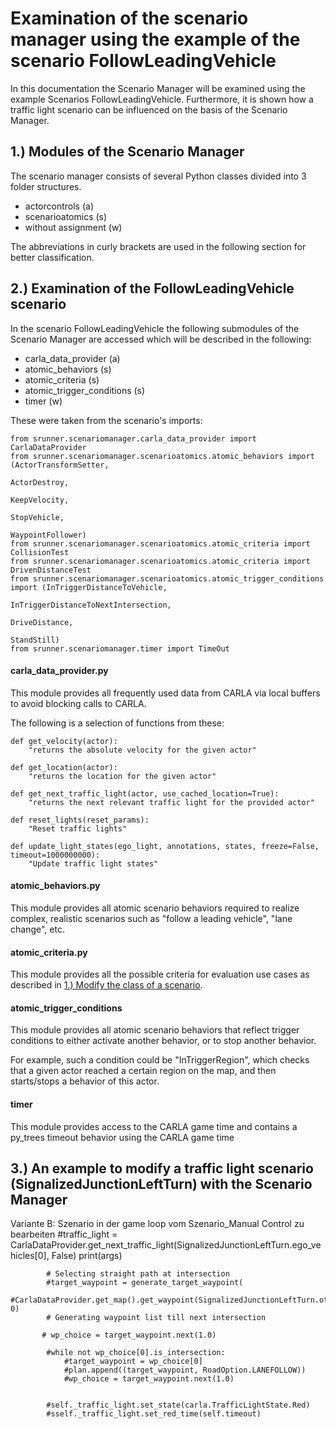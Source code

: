 # Examination of the scenario manager using the example of the scenario FollowLeadingVehicle
In this documentation the Scenario Manager will be examined using the example Scenarios FollowLeadingVehicle. Furthermore, it is shown how a traffic light scenario can be influenced on the basis of the Scenario Manager.

## 1.) Modules of the Scenario Manager
The scenario manager consists of several Python classes divided into 3 folder structures.

- actorcontrols (a)
- scenarioatomics (s)
- without assignment (w)

The abbreviations in curly brackets are used in the following section for better classification.

## 2.) Examination of the FollowLeadingVehicle scenario

In the scenario FollowLeadingVehicle the following submodules of the Scenario Manager are accessed which will be described in the following:

- carla_data_provider (a)
- atomic_behaviors (s)
- atomic_criteria (s)
- atomic_trigger_conditions (s)
- timer (w)

These were taken from the scenario's imports:
```
from srunner.scenariomanager.carla_data_provider import CarlaDataProvider
from srunner.scenariomanager.scenarioatomics.atomic_behaviors import (ActorTransformSetter,
                                                                      ActorDestroy,
                                                                      KeepVelocity,
                                                                      StopVehicle,
                                                                      WaypointFollower)
from srunner.scenariomanager.scenarioatomics.atomic_criteria import CollisionTest
from srunner.scenariomanager.scenarioatomics.atomic_criteria import DrivenDistanceTest
from srunner.scenariomanager.scenarioatomics.atomic_trigger_conditions import (InTriggerDistanceToVehicle,
                                                                               InTriggerDistanceToNextIntersection,
                                                                               DriveDistance,
                                                                               StandStill)
from srunner.scenariomanager.timer import TimeOut
```

#### carla_data_provider.py

This module provides all frequently used data from CARLA via local buffers to avoid blocking calls to CARLA.

The following is a selection of functions from these:
```
def get_velocity(actor): 
    "returns the absolute velocity for the given actor"

def get_location(actor): 
    "returns the location for the given actor"

def get_next_traffic_light(actor, use_cached_location=True): 
    "returns the next relevant traffic light for the provided actor"

def reset_lights(reset_params): 
    "Reset traffic lights"

def update_light_states(ego_light, annotations, states, freeze=False, timeout=1000000000): 
    "Update traffic light states"
```

#### atomic_behaviors.py
This module provides all atomic scenario behaviors required to realize complex, realistic scenarios such as "follow a leading vehicle", "lane change", etc.


#### atomic_criteria.py
This module provides all the possible criteria for evaluation use cases as described in [1.) Modify the class of a scenario](Modify_Scenarios.md).

#### atomic_trigger_conditions
This module provides all atomic scenario behaviors that reflect
trigger conditions to either activate another behavior, or to stop
another behavior.

For example, such a condition could be "InTriggerRegion", which checks
that a given actor reached a certain region on the map, and then starts/stops
a behavior of this actor.
    
#### timer
This module provides access to the CARLA game time and contains a py_trees
timeout behavior using the CARLA game time


## 3.) An example to modify a traffic light scenario (SignalizedJunctionLeftTurn) with the Scenario Manager

Variante B: Szenario in der game loop vom Szenario_Manual Control zu bearbeiten
#traffic_light = CarlaDataProvider.get_next_traffic_light(SignalizedJunctionLeftTurn.ego_vehicles[0], False)
            print(args)

            # Selecting straight path at intersection
            #target_waypoint = generate_target_waypoint(
                #CarlaDataProvider.get_map().get_waypoint(SignalizedJunctionLeftTurn.other_actors[0].get_location()), 0)
            # Generating waypoint list till next intersection

           # wp_choice = target_waypoint.next(1.0)

            #while not wp_choice[0].is_intersection:
                #target_waypoint = wp_choice[0]
                #plan.append((target_waypoint, RoadOption.LANEFOLLOW))
                #wp_choice = target_waypoint.next(1.0)


            #self._traffic_light.set_state(carla.TrafficLightState.Red)
            #sself._traffic_light.set_red_time(self.timeout)


